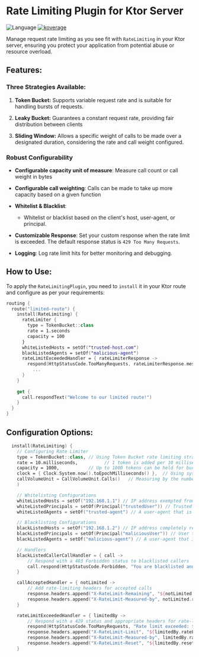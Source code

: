 # Rate Limiting Plugin for Ktor Server
![Language](https://img.shields.io/github/languages/top/flaxoos/flax-ktor-plugins?color=blue&logo=kotlin)
<a href="file:/Users/ido/IdeaProjects/flax-ktor-plugins/ktor-server-rate-limiting/build/reports/kover/html/index.html">![koverage](https://img.shields.io/badge/94.24-green?logo=kotlin&label=koverage&style=flat)</a>

Manage request rate limiting as you see fit with `RateLimiting` in your Ktor server, ensuring you protect your application from potential abuse or resource overload.

## Features:
### Three Strategies Available:

1) **Token Bucket:** Supports variable request rate and is suitable for handling bursts of requests.

2) **Leaky Bucket:** Guarantees a constant request rate, providing fair distribution between clients

3) **Sliding Window:** Allows a specific weight of calls to be made over a designated duration, considering the rate and call weight configured.

### Robust Configurability

- **Configurable capacity unit of measure**: Measure call count or call weight in bytes 
- **Configurable call weighting**: Calls can be made to take up more capacity based on a given function

- **Whitelist & Blacklist**:
    - Whitelist or blacklist based on the client's host, user-agent, or principal.

- **Customizable Response**: Set your custom response when the rate limit is exceeded. The default response status is `429 Too Many Requests`.

- **Logging**: Log rate limit hits for better monitoring and debugging.

## How to Use:

To apply the `RateLimitingPlugin`, you need to `install` it in your Ktor route and configure as per your requirements:

```kotlin
routing {
  route("limited-route") {
    install(RateLimiting) {
      rateLimiter {
        type = TokenBucket::class
        rate = 1.seconds
        capacity = 100
      }
      whiteListedHosts = setOf("trusted-host.com")
      blackListedAgents = setOf("malicious-agent")
      rateLimitExceededHandler = { rateLimiterResponse ->
        respond(HttpStatusCode.TooManyRequests, rateLimiterResponse.message)
          ...
      }
    }
    
    get {
      call.respondText("Welcome to our limited route!")
    }
  }
}

```

## Configuration Options:

```kotlin
  install(RateLimiting) {
    // Configuring Rate Limiter
    type = TokenBucket::class, // Using Token Bucket rate limiting strategy
    rate = 10.milliseconds,          // 1 token is added per 10 milliseconds
    capacity = 1000,           // Up to 1000 tokens can be held for bursty traffic
    clock = { Clock.System.now().toEpochMilliseconds() },  // Using system time
    callVolumeUnit = CallVolumeUnit.Calls()   // Measuring by the number of API calls
    )

    // Whitelisting Configurations
    whiteListedHosts = setOf("192.168.1.1") // IP address exempted from rate limiting
    whiteListedPrincipals = setOf(Principal("trustedUser")) // Trusted user with unrestricted access
    whiteListedAgents = setOf("trusted-agent") // A user-agent that is allowed unrestricted access

    // Blacklisting Configurations
    blackListedHosts = setOf("192.168.1.2") // IP address completely restricted from API access
    blackListedPrincipals = setOf(Principal("maliciousUser")) // User that is denied access to the API
    blackListedAgents = setOf("malicious-agent") // A user-agent that is blocked from making API calls

    // Handlers
    blackListedCallerCallHandler = { call ->
        // Respond with a 403 Forbidden status to blacklisted callers
        call.respond(HttpStatusCode.Forbidden, "You are blacklisted and cannot access the API.")
    }

    callAcceptedHandler = { notLimited ->
        // Add rate-limiting headers for accepted calls
        response.headers.append("X-RateLimit-Remaining", "${notLimited.remaining}")
        response.headers.append("X-RateLimit-Measured-by", notLimited.rateLimiter.callVolumeUnit.name)
    }

    rateLimitExceededHandler = { limitedBy ->
        // Respond with a 429 status and appropriate headers for rate-limited callers
        respond(HttpStatusCode.TooManyRequests, "Rate limit exceeded: ${limitedBy.message}")
        response.headers.append("X-RateLimit-Limit", "${limitedBy.rateLimiter.capacity}")
        response.headers.append("X-RateLimit-Measured-by", limitedBy.rateLimiter.callVolumeUnit.name)
        response.headers.append("X-RateLimit-Reset", "${limitedBy.resetIn.inWholeMilliseconds}")
    }

```
